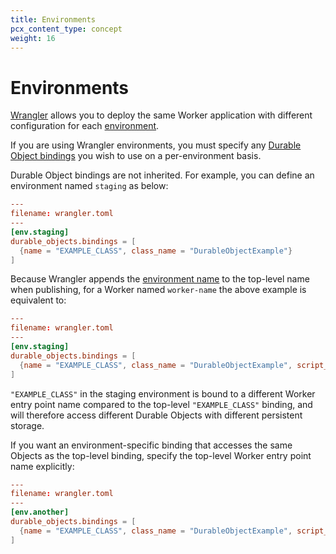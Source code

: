 ```yaml
---
title: Environments
pcx_content_type: concept
weight: 16
---
```


# Environments

[Wrangler](/workers/wrangler/install-and-update/) allows you to deploy the same Worker application with different configuration for each [environment](/workers/wrangler/environments/).

If you are using Wrangler environments, you must specify any [Durable Object bindings](/workers/configuration/bindings/#durable-object-bindings) you wish to use on a per-environment basis. 

Durable Object bindings are not inherited. For example, you can define an environment named `staging` as below:

```toml
---
filename: wrangler.toml
---
[env.staging]
durable_objects.bindings = [
  {name = "EXAMPLE_CLASS", class_name = "DurableObjectExample"}
]
```

Because Wrangler appends the [environment name](/workers/wrangler/environments/) to the top-level name when publishing, for a Worker named `worker-name` the above example is equivalent to:

```toml
---
filename: wrangler.toml
---
[env.staging]
durable_objects.bindings = [
  {name = "EXAMPLE_CLASS", class_name = "DurableObjectExample", script_name = "worker-name-staging"}
]
```

`"EXAMPLE_CLASS"` in the staging environment is bound to a different Worker entry point name compared to the top-level `"EXAMPLE_CLASS"` binding, and will therefore access different Durable Objects with different persistent storage. 

If you want an environment-specific binding that accesses the same Objects as the top-level binding, specify the top-level Worker entry point name explicitly:

```toml
---
filename: wrangler.toml
---
[env.another]
durable_objects.bindings = [
  {name = "EXAMPLE_CLASS", class_name = "DurableObjectExample", script_name = "worker-name"}
]
```